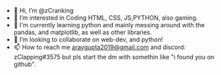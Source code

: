 - 👋 Hi, I’m @zCranking
- 👀 I’m interested in Coding HTML, CSS, JS,PYTHON, also gaming.
- 📡 I'm currently learning python and mainly messing around with the pandas, and matplotlib, as well as other libraries.
- 💞️ I’m looking to collaborate on web-dev, and python!
- 📫 How to reach me aravgupta2019@gmail.com and discord: zClapping#3575 but pls start the dm with somethin like "i found you on github".

<!---
zCranking/zCranking is a ✨ special ✨ repository because its `README.md` (this file) appears on your GitHub profile.
You can click the Preview link to take a look at your changes.
--->

